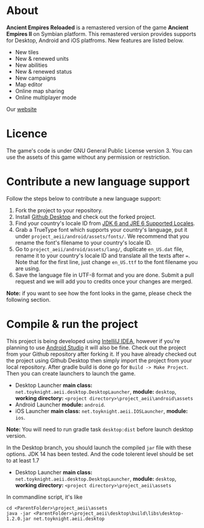 # About

**Ancient Empires Reloaded** is a remastered version of the game **Ancient Empires II** on Symbian platform. This remastered version provides supports for Desktop, Android and iOS platfroms. New features are listed below.
* New tiles
* New & renewed units
* New abilities
* New & renewed status
* New campaigns
* Map editor
* Online map sharing
* Online multiplayer mode

Our [website](http://toyknight.net/aeii)

# Licence

The game's code is under GNU General Public License version 3. You can use the assets of this game without any permission or restriction.

# Contribute a new language support

Follow the steps below to contribute a new language support:

1. Fork the project to your repository.
2. Install [Github Desktop](https://desktop.github.com/) and check out the forked project.
3. Find your country's locale ID from [JDK 6 and JRE 6 Supported Locales](http://www.oracle.com/technetwork/java/javase/locales-137662.html).
4. Grab a TrueType font which supports your country's language, put it under `project_aeii/android/assets/fonts/`. We recommend that you rename the font's filename to your country's locale ID.
5. Go to `project_aeii/android/assets/lang/`, duplicate `en_US.dat` file, rename it to your country's locale ID and translate all the texts after `=`. Note that for the first line, just change `en_US.ttf` to the font filename you are using.
6. Save the language file in UTF-8 format and you are done. Submit a pull request and we will add you to credits once your changes are merged.

**Note:** if you want to see how the font looks in the game, please check the following section.

# Compile & run the project

This project is being developed using [IntellilJ IDEA](https://www.jetbrains.com/idea/), however if you're planning to use [Android Studio](https://developer.android.com/studio/index.html) it will also be fine.
Check out the project from your Github repository after forking it. If you have already checked out the project using Github Desktop then simply import the project from your local repository.
After gradle build is done go for `Build -> Make Project`. Then you can create launchers to launch the game.

* Desktop Launcher **main class:** `net.toyknight.aeii.desktop.DesktopLauncher`, **module:** `desktop`, **working directory:** `<project directory>\project_aeii\android\assets`
* Android Launcher **module:** `android`.
* iOS Launcher **main class:** `net.toyknight.aeii.IOSLauncher`, **module:** `ios`.

**Note:** You will need to run gradle task `desktop:dist` before launch desktop version.

In the Desktop branch, you should launch the compiled `jar` file with these options. JDK 14 has been tested. And the code tolerent level should be set to at least 1.7 

* Desktop Launcher **main class:** `net.toyknight.aeii.desktop.DesktopLauncher`, **module:** `desktop`, **working directory:** `<project directory>\project_aeii\assets`

In commandline script, it's like
```$shell
cd <ParentFolder>\project_aeii\assets
java -jar <ParentFolder>\project_aeii\desktop\build\libs\desktop-1.2.0.jar net.toyknight.aeii.desktop
```
